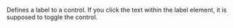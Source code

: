 Defines a label to a control. If you click the text within the label element,  it is supposed to toggle the control.